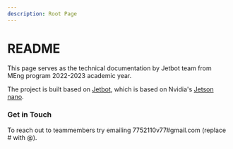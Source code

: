 ```yaml
---
description: Root Page
---
```


# README

This page serves as the technical documentation by Jetbot team from MEng program 2022-2023 academic year.&#x20;

The project is built based on [Jetbot](https://jetbot.org/master/index.html), which is based on Nvidia's [Jetson nano](https://developer.nvidia.com/embedded/jetson-nano-developer-kit).&#x20;

### Get in Touch

To reach out to teammembers try emailing 7752110v77#gmail.com (replace # with @).
